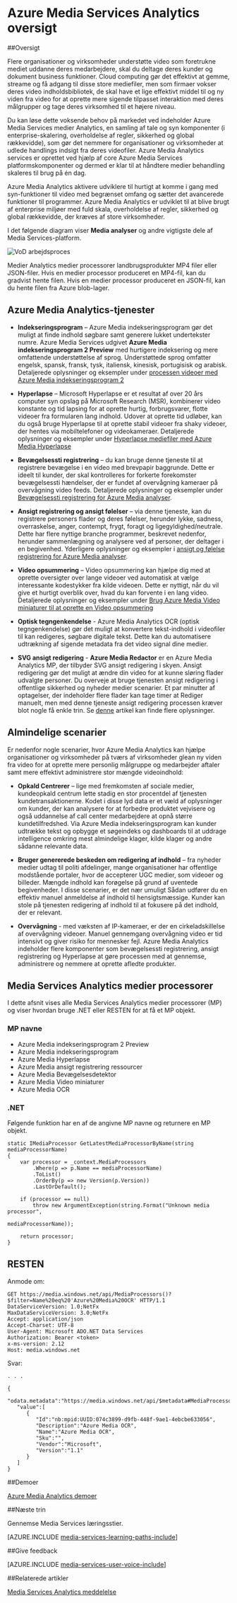 <properties
    pageTitle="Azure Media Services Analytics oversigt | Microsoft Azure"
    description="Azure Media Services indeholder prøveversionen af Azure Media Analytics, en samling af tale og computer syn-tjenester på enterprise skala, overholdelse af regler, sikkerhed og global rækkevidde. Azure Media Analytics services er oprettet ved hjælp af core Azure Media Services platformskomponenter og dermed er klar til at håndtere medier behandling skaleres til brug på én dag. "
    services="media-services"
    documentationCenter=""
    authors="juliako"
    manager="erikre"
    editor=""/>

<tags
    ms.service="media-services"
    ms.workload="media"
    ms.tgt_pltfrm="na"
    ms.devlang="dotnet"
    ms.topic="article"
    ms.date="10/24/2016"   
    ms.author="milanga;juliako;johndeu"/>

# <a name="azure-media-services-analytics-overview"></a>Azure Media Services Analytics oversigt

##<a name="overview"></a>Oversigt

Flere organisationer og virksomheder understøtte video som foretrukne mediet uddanne deres medarbejdere, skal du deltage deres kunder og dokument business funktioner. Cloud computing gør det effektivt at gemme, streame og få adgang til disse store mediefiler, men som firmaer vokser deres video indholdsbibliotek, de skal have et lige effektivt middel til og ny viden fra video for at oprette mere sigende tilpasset interaktion med deres målgrupper og tage deres virksomhed til et højere niveau.

Du kan løse dette voksende behov på markedet ved indeholder Azure Media Services medier Analytics, en samling af tale og syn komponenter (i enterprise-skalering, overholdelse af regler, sikkerhed og global rækkevidde), som gør det nemmere for organisationer og virksomheder at udlede handlings indsigt fra deres videofiler. Azure Media Analytics services er oprettet ved hjælp af core Azure Media Services platformskomponenter og dermed er klar til at håndtere medier behandling skaleres til brug på én dag.

Azure Media Analytics aktivere udviklere til hurtigt at komme i gang med syn-funktioner til video med begrænset omfang og sætter det avancerede funktioner til programmer. Azure Media Analytics er udviklet til at blive brugt af enterprise miljøer med fuld skala, overholdelse af regler, sikkerhed og global rækkevidde, der kræves af store virksomheder.

I det følgende diagram viser **Media analyser** og andre vigtigste dele af Media Services-platform. 

![VoD arbejdsproces](./media/media-services-video-on-demand-workflow/media-services-video-on-demand.png)

Medier Analytics medier processorer landbrugsprodukter MP4 filer eller JSON-filer. Hvis en medier processor produceret en MP4-fil, kan du gradvist hente filen. Hvis en medier processor produceret en JSON-fil, kan du hente filen fra Azure blob-lager. 

## <a name="azure-media-analytics-services"></a>Azure Media Analytics-tjenester

- **Indekseringsprogram** – Azure Media indekseringsprogram gør det muligt at finde indhold søgbare samt generere lukket undertekster numre. Azure Media Services udgivet **Azure Media indekseringsprogram 2 Preview** med hurtigere indeksering og mere omfattende understøttelse af sprog. Understøttede sprog omfatter engelsk, spansk, fransk, tysk, italiensk, kinesisk, portugisisk og arabisk. Detaljerede oplysninger og eksempler under [processen videoer med Azure Media indekseringsprogram 2](media-services-process-content-with-indexer2.md)
 
- **Hyperlapse** – Microsoft Hyperlapse er et resultat af over 20 års computer syn opslag på Microsoft Research (MSR), kombinerer video konstante og tid lapsing for at oprette hurtig, forbrugsvarer, flotte videoer fra formularen lang indhold. Udover at oprette tid udløber, kan du også bruge Hyperlapse til at oprette stabil videoer fra shaky videoer, der hentes via mobiltelefoner og videokameraer. Detaljerede oplysninger og eksempler under [Hyperlapse mediefiler med Azure Media Hyperlapse](media-services-hyperlapse-content.md)
 
- **Bevægelsessti registrering** – du kan bruge denne tjeneste til at registrere bevægelse i en video med brevpapir baggrunde. Dette er ideelt til kunder, der skal kontrolleres for forkerte forekomster bevægelsessti hændelser, der er fundet af overvågning kameraer på overvågning video feeds. Detaljerede oplysninger og eksempler under [Bevægelsessti registrering for Azure Media analyser](media-services-motion-detection.md).
 
- **Ansigt registrering og ansigt følelser** – via denne tjeneste, kan du registrere personers flader og deres følelser, herunder lykke, sadness, overraskelse, anger, contempt, frygt, foragt og ligegyldighed/neutrale. Dette har flere nyttige branche programmer, beskrevet nedenfor, herunder sammenlægning og analysere ved af personer, der deltager i en begivenhed. Yderligere oplysninger og eksempler i [ansigt og følelse registrering for Azure Media analyser](media-services-face-and-emotion-detection.md).
 
- **Video opsummering** – Video opsummering kan hjælpe dig med at oprette oversigter over lange videoer ved automatisk at vælge interessante kodestykker fra kilde videoen. Dette er nyttigt, når du vil give et hurtigt overblik over, hvad du kan forvente i en lang video. Detaljerede oplysninger og eksempler under [Brug Azure Media Video miniaturer til at oprette en Video opsummering](media-services-video-summarization.md)

- **Optisk tegngenkendelse** - Azure Media Analytics OCR (optisk tegngenkendelse) gør det muligt at konvertere tekst-indhold i videofiler til kan redigeres, søgbare digitale tekst. Dette kan du automatisere udtrækning af sigende metadata fra det video signal dine medier.
 
- **SVG ansigt redigering** - **Azure Media Redactor** er en Azure Media Analytics MP, der tilbyder SVG ansigt redigering i skyen. Ansigt redigering gør det muligt at ændre din video for at kunne sløring flader udvalgte personer. Du overveje at bruge tjenesten ansigt redigering i offentlige sikkerhed og nyheder medier scenarier. Et par minutter af optagelser, der indeholder flere flader kan tage timer at Rediger manuelt, men med denne tjeneste ansigt redigering processen kræver blot nogle få enkle trin. Se [denne](media-services-face-redaction.md) artikel kan finde flere oplysninger.

 
## <a name="common-scenarios"></a>Almindelige scenarier

Er nedenfor nogle scenarier, hvor Azure Media Analytics kan hjælpe organisationer og virksomheder på tværs af virksomheder glean ny viden fra video for at oprette mere personlig målgruppe og medarbejder aftaler samt mere effektivt administrere stor mængde videoindhold:

- **Opkald Centrerer** – lige med fremkomsten af sociale medier, kundeopkald centrum lette stadig en stor procentdel af tjenesten kundetransaktionerne. Kodet i disse lyd data er et væld af oplysninger om kunder, der kan analysere for at forbedre produktet vejvisere og også uddannelse af call center medarbejdere at opnå større kundetilfredshed. Via Azure Media indekseringsprogram kan kunder udtrække tekst og opbygge et søgeindeks og dashboards til at uddrage intelligence omkring mest almindelige klager, kilde klager og andre sådanne relevante data.

- **Bruger genererede beskeden om redigering af indhold** – fra nyheder medier udtag til politi afdelinger, mange organisationer har offentlige modstående portaler, hvor de accepterer UGC medier, som videoer og billeder. Mængde indhold kan forøgelse på grund af uventede begivenheder. I disse scenarier, er det nær umuligt Sådan udfører du en effektiv manuel anmeldelse af indhold til hensigtsmæssige. Kunder kan stole på tjenesten redigering af indhold til at fokusere på det indhold, der er relevant.

- **Overvågning** - med væksten af IP-kameraer, er der en cirkeladskillelse af overvågning videoer. Manuel gennemgang overvågning video er tid intensivt og giver risiko for mennesker fejl. Azure Media Analytics indeholder flere komponenter som bevægelsessti registrering, ansigt registrering og Hyperlapse at gøre processen med at gennemse, administrere og nemmere at oprette afledte produkter.

## <a name="media-services-analytics-media-processors"></a>Media Services Analytics medier processorer 

I dette afsnit vises alle Media Services Analytics medier processorer (MP) og viser hvordan bruge .NET eller RESTEN for at få et MP objekt.

### <a name="mp-names"></a>MP navne


- Azure Media indekseringsprogram 2 Preview
- Azure Media indekseringsprogram
- Azure Media Hyperlapse
- Azure Media ansigt registrering ressourcer
- Azure Media Bevægelsesdetektor
- Azure Media Video miniaturer
- Azure Media OCR

### <a name="net"></a>.NET

Følgende funktion har en af de angivne MP navne og returnere en MP objekt.

    static IMediaProcessor GetLatestMediaProcessorByName(string mediaProcessorName)
    {
        var processor = _context.MediaProcessors
            .Where(p => p.Name == mediaProcessorName)
            .ToList()
            .OrderBy(p => new Version(p.Version))
            .LastOrDefault();

        if (processor == null)
            throw new ArgumentException(string.Format("Unknown media processor",
                                                       mediaProcessorName));

        return processor;
    }


## <a name="rest"></a>RESTEN

Anmode om:

    GET https://media.windows.net/api/MediaProcessors()?$filter=Name%20eq%20'Azure%20Media%20OCR' HTTP/1.1
    DataServiceVersion: 1.0;NetFx
    MaxDataServiceVersion: 3.0;NetFx
    Accept: application/json
    Accept-Charset: UTF-8
    User-Agent: Microsoft ADO.NET Data Services
    Authorization: Bearer <token>
    x-ms-version: 2.12
    Host: media.windows.net
    
Svar:
        
    . . .
    
    {  
       "odata.metadata":"https://media.windows.net/api/$metadata#MediaProcessors",
       "value":[  
          {  
             "Id":"nb:mpid:UUID:074c3899-d9fb-448f-9ae1-4ebcbe633056",
             "Description":"Azure Media OCR",
             "Name":"Azure Media OCR",
             "Sku":"",
             "Vendor":"Microsoft",
             "Version":"1.1"
          }
       ]
    }

##<a name="demos"></a>Demoer

[Azure Media Analytics demoer](http://azuremedialabs.azurewebsites.net/demos/Analytics.html)

##<a name="next-steps"></a>Næste trin

Gennemse Media Services læringsstier.

[AZURE.INCLUDE [media-services-learning-paths-include](../../includes/media-services-learning-paths-include.md)]

##<a name="provide-feedback"></a>Give feedback

[AZURE.INCLUDE [media-services-user-voice-include](../../includes/media-services-user-voice-include.md)]

##<a name="related-articles"></a>Relaterede artikler

[Media Services Analytics meddelelse](https://azure.microsoft.com/blog/introducing-azure-media-analytics/)
  

<!-- Images -->

[overview]: ./media/media-services-video-on-demand-workflow/media-services-video-on-demand.png
